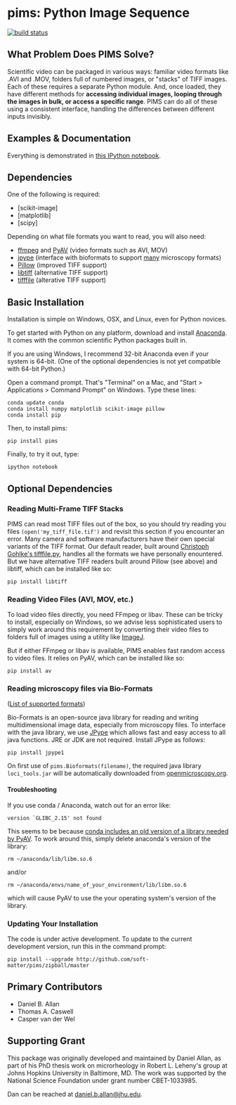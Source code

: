 pims: Python Image Sequence
=========================

[![build status](https://travis-ci.org/soft-matter/pims.png?branch=master)](https://travis-ci.org/soft-matter/pims)

What Problem Does PIMS Solve?
-----------------------------

Scientific video can be packaged in various ways: familiar video formats like .AVI and .MOV, folders full of numbered images, or "stacks" of TIFF images. Each of these requires a separate Python module. And, once loaded, they have different methods for **accessing individual images, looping through the images in bulk, or access a specific range**. PIMS can do all of these using a consistent interface, handling the differences between different inputs invisibly.

Examples & Documentation
------------------------

Everything is demonstrated in [this IPython notebook](http://nbviewer.ipython.org/github/soft-matter/pims/blob/master/examples/loading%20video%20frames.ipynb).

Dependencies
------------

One of the following is required:

* [scikit-image]
* [matplotlib]
* [scipy]

Depending on what file formats you want to read, you will also need:

* [ffmpeg](https://www.ffmpeg.org/) and [PyAV](http://mikeboers.github.io/PyAV/) (video formats such as AVI, MOV)
* [jpype](http://jpype.readthedocs.org/en/latest/) (interface with bioformats to support [many](https://www.openmicroscopy.org/site/support/bio-formats5.1/supported-formats.html) microscopy formats)
* [Pillow](http://pillow.readthedocs.org/en/latest/) (improved TIFF support)
* [libtiff](https://code.google.com/p/pylibtiff/) (alternative TIFF support)
* [tifffile](http://www.lfd.uci.edu/~gohlke/code/tifffile.py.html) (alterative TIFF support)

Basic Installation
------------------

Installation is simple on Windows, OSX, and Linux, even for Python novices.

To get started with Python on any platform, download and install
[Anaconda](https://store.continuum.io/cshop/anaconda/). It comes with the
common scientific Python packages built in.

If you are using Windows, I recommend 32-bit Anaconda even if your system is 64-bit.
(One of the optional dependencies is not yet compatible with 64-bit Python.)

Open a command prompt. That's "Terminal" on a Mac, and
"Start > Applications > Command Prompt" on Windows. Type these
lines:

    conda update conda
    conda install numpy matplotlib scikit-image pillow
    conda install pip

Then, to install pims:

    pip install pims

Finally, to try it out, type:

    ipython notebook

Optional Dependencies
---------------------

### Reading Multi-Frame TIFF Stacks

PIMS can read most TIFF files out of the box, so you should try reading
you files `(open('my_tiff_file.tif')` and revisit this section if you
encounter an error. Many camera and software manufacturers have their
own special variants of the TIFF format. Our default reader, built around
[Christoph Gohlke's tifffile.py](http://www.lfd.uci.edu/~gohlke/code/tifffile.py.html), handles all the formats we have personally enountered. But we have
alternative TIFF readers built around
Pillow (see above) and libtiff, which can be installed like so:

    pip install libtiff

### Reading Video Files (AVI, MOV, etc.)

To load video files directly, you need FFmpeg or libav. These can be tricky to
install, especially on Windows, so we advise less sophisticated users to simply
work around this requirement by converting their video files to folders full of
images using a utility like [ImageJ](http://rsb.info.nih.gov/ij/).

But if either FFmpeg or libav is available, PIMS enables fast random access to
video files. It relies on PyAV, which can be installed like so:

    pip install av

### Reading microscopy files via Bio-Formats

([List of supported formats](https://www.openmicroscopy.org/site/support/bio-formats5.1/supported-formats.html))

Bio-Formats is an open-source java library for reading and writing
multidimensional image data, especially from microscopy files. To interface
with the java library, we use [JPype](https://github.com/originell/jpype) which
allows fast and easy access to all java functions. JRE or JDK are not required.
Install JPype as follows:

    pip install jpype1

On first use of `pims.Bioformats(filename)`, the required java library
`loci_tools.jar` will be automatically downloaded from
[openmicroscopy.org](http://downloads.openmicroscopy.org/bio-formats/).

#### Troubleshooting

If you use conda / Anaconda, watch out for an error like:

    version `GLIBC_2.15' not found

This seems to be because [conda includes an old version of a library needed by
PyAV](github.com/ContinuumIO/anaconda-issues/issues/182). To work around this,
simply delete anaconda's version of the library:

    rm ~/anaconda/lib/libm.so.6

and/or

    rm ~/anaconda/envs/name_of_your_environment/lib/libm.so.6

which will cause PyAV to use the your operating system's version of the
library.

### Updating Your Installation

The code is under active development. To update to the current development
version, run this in the command prompt:

    pip install --upgrade http://github.com/soft-matter/pims/zipball/master

Primary Contributors
--------------------
* Daniel B. Allan
* Thomas A. Caswell
* Casper van der Wel

Supporting Grant
----------------

This package was originally developed and maintained by Daniel Allan,
as part of his PhD thesis work on microrheology in Robert L. Leheny's
group at Johns Hopkins University in Baltimore, MD. The work was
supported by the National Science Foundation under grant number
CBET-1033985.


Dan can be reached at daniel.b.allan@jhu.edu.
